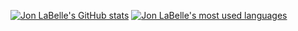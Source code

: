 [![Jon LaBelle's GitHub stats](https://github-readme-stats.vercel.app/api?username=jonlabelle&show_icons=true&title_color=fff&icon_color=79ff97&text_color=9f9f9f&bg_color=151515)](#)
[![Jon LaBelle's most used languages](https://github-readme-stats.vercel.app/api/top-langs/?username=jonlabelle&title_color=fff&icon_color=79ff97&text_color=9f9f9f&bg_color=151515)](#)
